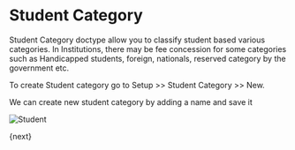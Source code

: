 <!-- add-breadcrumbs -->
# Student Category

Student Category doctype allow you to classify student based various categories. In Institutions, there may be fee concession for some categories such as Handicapped students, foreign, nationals, reserved category by the government etc.

To create Student category go to Setup >> Student Category >> New.

We can create new student category by adding a name and save it

<img class="screenshot" alt="Student" src="/docs/assets/img/schools/student/student-category.gif">


{next}